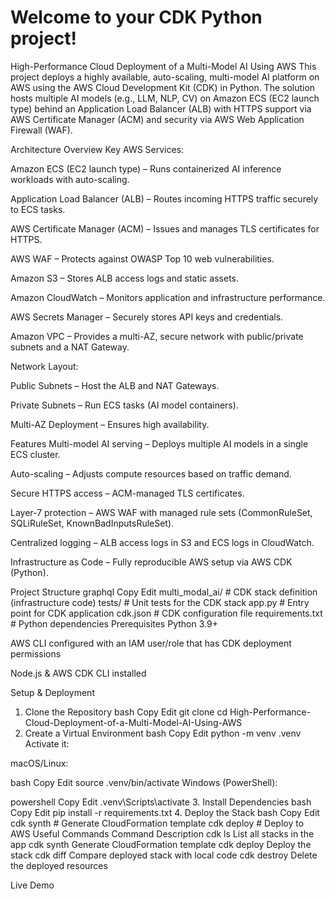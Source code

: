 
# Welcome to your CDK Python project!

High-Performance Cloud Deployment of a Multi-Model AI Using AWS
This project deploys a highly available, auto-scaling, multi-model AI platform on AWS using the AWS Cloud Development Kit (CDK) in Python. The solution hosts multiple AI models (e.g., LLM, NLP, CV) on Amazon ECS (EC2 launch type) behind an Application Load Balancer (ALB) with HTTPS support via AWS Certificate Manager (ACM) and security via AWS Web Application Firewall (WAF).

Architecture Overview
Key AWS Services:

Amazon ECS (EC2 launch type) – Runs containerized AI inference workloads with auto-scaling.

Application Load Balancer (ALB) – Routes incoming HTTPS traffic securely to ECS tasks.

AWS Certificate Manager (ACM) – Issues and manages TLS certificates for HTTPS.

AWS WAF – Protects against OWASP Top 10 web vulnerabilities.

Amazon S3 – Stores ALB access logs and static assets.

Amazon CloudWatch – Monitors application and infrastructure performance.

AWS Secrets Manager – Securely stores API keys and credentials.

Amazon VPC – Provides a multi-AZ, secure network with public/private subnets and a NAT Gateway.

Network Layout:

Public Subnets – Host the ALB and NAT Gateways.

Private Subnets – Run ECS tasks (AI model containers).

Multi-AZ Deployment – Ensures high availability.

Features
Multi-model AI serving – Deploys multiple AI models in a single ECS cluster.

Auto-scaling – Adjusts compute resources based on traffic demand.

Secure HTTPS access – ACM-managed TLS certificates.

Layer-7 protection – AWS WAF with managed rule sets (CommonRuleSet, SQLiRuleSet, KnownBadInputsRuleSet).

Centralized logging – ALB access logs in S3 and ECS logs in CloudWatch.

Infrastructure as Code – Fully reproducible AWS setup via AWS CDK (Python).

Project Structure
graphql
Copy
Edit
multi_modal_ai/         # CDK stack definition (infrastructure code)
tests/                  # Unit tests for the CDK stack
app.py                  # Entry point for CDK application
cdk.json                # CDK configuration file
requirements.txt        # Python dependencies
Prerequisites
Python 3.9+

AWS CLI configured with an IAM user/role that has CDK deployment permissions

Node.js & AWS CDK CLI installed

Setup & Deployment
1. Clone the Repository
bash
Copy
Edit
git clone <repo-url>
cd High-Performance-Cloud-Deployment-of-a-Multi-Model-AI-Using-AWS
2. Create a Virtual Environment
bash
Copy
Edit
python -m venv .venv
Activate it:

macOS/Linux:

bash
Copy
Edit
source .venv/bin/activate
Windows (PowerShell):

powershell
Copy
Edit
.venv\Scripts\activate
3. Install Dependencies
bash
Copy
Edit
pip install -r requirements.txt
4. Deploy the Stack
bash
Copy
Edit
cdk synth   # Generate CloudFormation template
cdk deploy  # Deploy to AWS
Useful Commands
Command	Description
cdk ls	List all stacks in the app
cdk synth	Generate CloudFormation template
cdk deploy	Deploy the stack
cdk diff	Compare deployed stack with local code
cdk destroy	Delete the deployed resources

Live Demo


